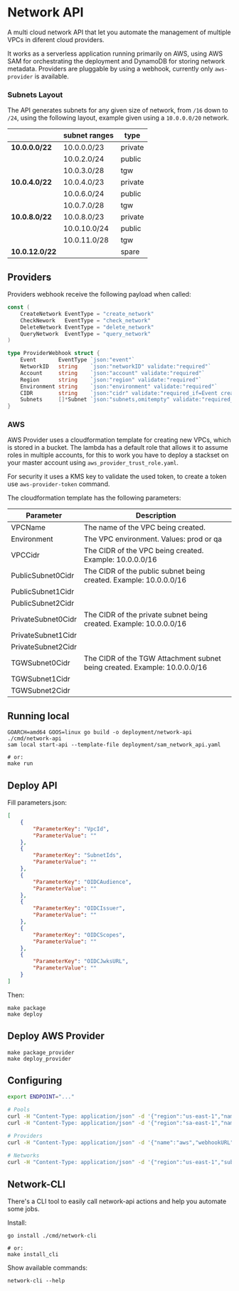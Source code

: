 # Network API

A multi cloud network API that let you automate the management of multiple VPCs in diferent cloud providers.

It works as a serverless application running primarily on AWS, using AWS SAM for orchestrating the deployment and DynamoDB for storing network metadata. Providers are pluggable by using a webhook, currently only `aws-provider` is available.

### Subnets Layout

The API generates subnets for any given size of network, from `/16` down to `/24`, using the following layout, example given using a `10.0.0.0/20` network.

|                  | subnet ranges | type    |
|------------------|---------------|---------|
| **10.0.0.0/22**  | 10.0.0.0/23   | private |
|                  | 10.0.2.0/24   | public  |
|                  | 10.0.3.0/28   | tgw     |
| **10.0.4.0/22**  | 10.0.4.0/23   | private |
|                  | 10.0.6.0/24   | public  |
|                  | 10.0.7.0/28   | tgw     |
| **10.0.8.0/22**  | 10.0.8.0/23   | private |
|                  | 10.0.10.0/24  | public  |
|                  | 10.0.11.0/28  | tgw     |
| **10.0.12.0/22** |               | spare   |

## Providers

Providers webhook receive the following payload when called:

```go
const (
	CreateNetwork EventType = "create_network"
	CheckNework   EventType = "check_network"
	DeleteNetwork EventType = "delete_network"
	QueryNetwork  EventType = "query_network"
)

type ProviderWebhook struct {
	Event       EventType `json:"event"`
	NetworkID   string    `json:"networkID" validate:"required"`
	Account     string    `json:"account" validate:"required"`
	Region      string    `json:"region" validate:"required"`
	Environment string    `json:"environment" validate:"required"`
	CIDR        string    `json:"cidr" validate:"required_if=Event create_network,omitempty,cidr"`
	Subnets     []*Subnet `json:"subnets,omitempty" validate:"required_if=Event create_network,omitempty"`
}
```

### AWS

AWS Provider uses a cloudformation template for creating new VPCs, which is stored in a bucket. The lambda has a default role that allows it to assume roles in multiple accounts, for this to work you have to deploy a stackset on your master account using `aws_provider_trust_role.yaml`.

For security it uses a KMS key to validate the used token, to create a token use `aws-provider-token` command.

The cloudformation template has the following parameters:

| Parameter          | Description                                                               |
|--------------------|---------------------------------------------------------------------------|
| VPCName            | The name of the VPC being created.                                        |
| Environment        | The VPC environment. Values: prod or qa                                   |
| VPCCidr            | The CIDR of the VPC being created. Example: 10.0.0.0/16                   |
| PublicSubnet0Cidr  | The CIDR of the public subnet being created. Example: 10.0.0.0/16         |
| PublicSubnet1Cidr  |                                                                           |
| PublicSubnet2Cidr  |                                                                           |
| PrivateSubnet0Cidr | The CIDR of the private subnet being created. Example: 10.0.0.0/16        |
| PrivateSubnet1Cidr |                                                                           |
| PrivateSubnet2Cidr |                                                                           |
| TGWSubnet0Cidr     | The CIDR of the TGW Attachment subnet being created. Example: 10.0.0.0/16 |
| TGWSubnet1Cidr     |                                                                           |
| TGWSubnet2Cidr     |                                                                           |

## Running local

```
GOARCH=amd64 GOOS=linux go build -o deployment/network-api ./cmd/network-api
sam local start-api --template-file deployment/sam_network_api.yaml

# or:
make run
```

## Deploy API

Fill parameters.json:
```json
[
    {
        "ParameterKey": "VpcId",
        "ParameterValue": ""
    },
    {
        "ParameterKey": "SubnetIds",
        "ParameterValue": ""
    },
    {
        "ParameterKey": "OIDCAudience",
        "ParameterValue": ""
    },
    {
        "ParameterKey": "OIDCIssuer",
        "ParameterValue": ""
    },
    {
        "ParameterKey": "OIDCScopes",
        "ParameterValue": ""
    },
    {
        "ParameterKey": "OIDCJwksURL",
        "ParameterValue": ""
    }
]
```

Then:
```
make package
make deploy
```

## Deploy AWS Provider
```
make package_provider
make deploy_provider
```

## Configuring

```bash
export ENDPOINT="..."

# Pools
curl -H "Content-Type: application/json" -d '{"region":"us-east-1","name":"main-aws","subnetIP":"10.0.0.0","subnetMaxIP":"10.240.255.255"}' -v $ENDPOINT/api/v1/pools
curl -H "Content-Type: application/json" -d '{"region":"sa-east-1","name":"southamerica-aws","subnetIP":"10.240.0.0","subnetMask":16}' -v $ENDPOINT/api/v1/pools

# Providers
curl -H "Content-Type: application/json" -d '{"name":"aws","webhookURL":"https://something.localhost","apiToken":"1234token"}' -v $ENDPOINT/api/v1/providers

# Networks
curl -H "Content-Type: application/json" -d '{"region":"us-east-1","subnetSize":16,"account":"123","provider":"aws","environment":"prod","attachTGW":true,"privateSubnet":true,"publicSubnet":true}' -v $ENDPOINT/api/v1/networks
```

## Network-CLI
There's a CLI tool to easily call network-api actions and help you automate some jobs.

Install:
```
go install ./cmd/network-cli

# or:
make install_cli
```

Show available commands:
```
network-cli --help
```
